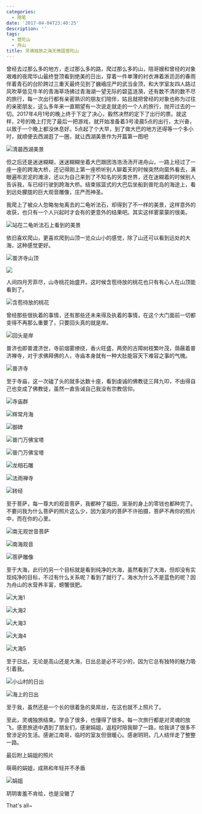 ```yaml
---
categories:
  - 随笔
date: '2017-04-04T23:40:25'
description: ''
tags:
  - 普陀山
  - 舟山
title: 灵魂独旅之海天佛国普陀山
---
```




曾经去过那么多的地方，走过那么多的路，爬过那么多的山，陪哥嫂和曾经的对象艰难的夜爬华山最终登顶看到绝美的日出，穿着一件单薄的衬衣淋着淅沥沥的春雨伴着青石的台阶跨过三重天最终见到了巍峨庄严的武当金顶，和大学室友四人路过风吹草低见牛羊的青海草场拂过青海湖一望无际的碧蓝涟漪，还有数不清的数不尽的旅行，每一次出行都有亲密熟识的朋友们陪伴，姑且就把曾经的对象也称为过往的亲密朋友，这么多年来一直期望有一次说走就走的一个人的旅行，抛开过去的一切。2017年4月1号的晚上终于下定了决心，毅然决然的定下了出行的票。就这样，2号的晚上打完了最后一把游戏，就开始准备着3号凌晨5点的出行，太兴奋，以致于一个晚上都没休息好。5点起了个大早，到了做大巴的地方还得等一个多小时，就顺便去西湖逛了一圈，就让西湖美景作为开篇第一图吧

![清晨西湖美景](https://flowsnow.oss-cn-shanghai.aliyuncs.com/image/tour/putuoshan/IMG_20170403_061410.jpg)

<!--more-->	

但之后还是迷迷糊糊，迷迷糊糊坐着大巴跟团浩浩汤汤开进舟山，一路上经过了一座一座的跨海大桥，还记得刚上第一座桥听别人聊着天的时候突然向窗外看去，满眼遍布淤泥的滩涂，还以为自己来到了不知名的另类世界，还在迷糊着的时候别人告诉我，车已经行驶到跨海大桥。结束摇篮式的大巴后坐船到普陀岛的海途上，看到远处朦胧的巨大观音雕像，庄严而神圣。

我爬上了被众人忽略匆匆离去的二龟听法石，却得到了不一样的美景，这样意外的收获，也只有一个人兴起时才会有的更意外的结果吧。其实这样雾蒙蒙的很美。

![站在二龟听法石上看到的美景](https://flowsnow.oss-cn-shanghai.aliyuncs.com/image/tour/putuoshan/IMG_20170403_144545.jpg)

依旧喜欢爬山，更喜欢爬到山顶一览众山小的感觉，除了山还可以看到远处的大海，这种感觉更好。

![普济寺山顶](https://flowsnow.oss-cn-shanghai.aliyuncs.com/image/tour/putuoshan/IMG_20170403_151217.jpg)

![](https://flowsnow.oss-cn-shanghai.aliyuncs.com/image/tour/putuoshan/IMG_20170403_151807.jpg)

人间四月芳菲尽，山寺桃花始盛开。这时候含苞待放的桃花也只有有心人在山顶能看到了。

![含苞待放的桃花](https://flowsnow.oss-cn-shanghai.aliyuncs.com/image/tour/putuoshan/IMG_20170403_151525.jpg)

曾经那些很执着的事情，还有那些还未来得及执着的事情，在这个大门面前一切都变得不再那么重要了，只要回头真的就是岸。

![回头是岸](https://flowsnow.oss-cn-shanghai.aliyuncs.com/image/tour/putuoshan/IMG_20170403_153839.jpg)

普济也即普渡济世，寺前烟雾缭绕，香火旺盛，两旁的古障树枝繁叶茂，荫蔽着普济禅寺，对于求佛拜佛的人，寺庙本身就有一种大肚能容天下难容之事的气魄。

![普济寺](https://flowsnow.oss-cn-shanghai.aliyuncs.com/image/tour/putuoshan/IMG_20170403_163956.jpg)

至于寺庙，这一次磕了头的就多达数十座，看到虔诚的佛教徒三拜九叩，不由得自己也变成了佛教徒，虽然一直告诫自己我没有宗教信仰。

![寺庙群](https://flowsnow.oss-cn-shanghai.aliyuncs.com/image/tour/putuoshan/IMG_20170403_174749.jpg)

![辉常月海](https://flowsnow.oss-cn-shanghai.aliyuncs.com/image/tour/putuoshan/IMG_20170403_165245.jpg)

![御碑](https://flowsnow.oss-cn-shanghai.aliyuncs.com/image/tour/putuoshan/IMG_20170403_165443.jpg)

![普门万佛宝塔](https://flowsnow.oss-cn-shanghai.aliyuncs.com/image/tour/putuoshan/IMG_20170403_194120.jpg)

![普门万佛宝塔](https://flowsnow.oss-cn-shanghai.aliyuncs.com/image/tour/putuoshan/IMG_20170403_194323.jpg)

![龙相石雕](https://flowsnow.oss-cn-shanghai.aliyuncs.com/image/tour/putuoshan/IMG_20170404_075350.jpg)

![法雨禅寺](https://flowsnow.oss-cn-shanghai.aliyuncs.com/image/tour/putuoshan/IMG_20170404_075807.jpg)

![转经](https://flowsnow.oss-cn-shanghai.aliyuncs.com/image/tour/putuoshan/IMG_20170404_071108.jpg)

至于菩萨，每一尊大的观音菩萨，我都种了福田，渐渐的身上的零钱也都种完了。不要问我为什么菩萨的照片这么少，因为室内的菩萨不许拍摄，菩萨不再你的照片中，而在你的心里。

![南无观世音菩萨](https://flowsnow.oss-cn-shanghai.aliyuncs.com/image/tour/putuoshan/IMG_20170403_165409.jpg)

![南海观音](https://flowsnow.oss-cn-shanghai.aliyuncs.com/image/tour/putuoshan/IMG_20170404_090725.jpg)

![菩萨雕像](https://flowsnow.oss-cn-shanghai.aliyuncs.com/image/tour/putuoshan/IMG_20170404_090439.jpg)

至于大海，此行的另一个目标就是看到纯净的大海，虽然看到了大海，但却没有实现纯净的目标，不过有什么关系呢？看到了就行了。海水为什么不是蓝色的呢？因为舟山的水营养丰富，螃蟹很肥。

![大海1](https://flowsnow.oss-cn-shanghai.aliyuncs.com/image/tour/putuoshan/IMG_20170404_101007.jpg)

![大海2](https://flowsnow.oss-cn-shanghai.aliyuncs.com/image/tour/putuoshan/IMG_20170404_083859.jpg)

![大海3](https://flowsnow.oss-cn-shanghai.aliyuncs.com/image/tour/putuoshan/IMG_20170404_094452.jpg)

![大海4](https://flowsnow.oss-cn-shanghai.aliyuncs.com/image/tour/putuoshan/IMG_20170404_092640.jpg)

![大海5](https://flowsnow.oss-cn-shanghai.aliyuncs.com/image/tour/putuoshan/IMG_20170404_092635.jpg)

至于日出，无论是高山还是大海，日出总是必不可少的，因为它总有独特的魅力吸引着我。

![小山村的日出](https://flowsnow.oss-cn-shanghai.aliyuncs.com/image/tour/putuoshan/IMG_20170404_055028.jpg)

![海上的日出](https://flowsnow.oss-cn-shanghai.aliyuncs.com/image/tour/putuoshan/IMG_20170404_060149.jpg)

至于我，虽然还是一个长的很着急的臭屌丝，在这也就不上照片了。

至此，灵魂独旅结束。学会了很多，也懂得了很多。每一次旅行都是对灵魂的放飞，感恩旅途中遇到了朋友们，感谢娟姐，返程时陪我聊了一路，给我讲了很多不曾涉足的生活。感谢江南哥，临时的室友但很暖心。感谢玥玥，几人结伴走了整整一路。

最后附上娟姐的照片

萌萌的娟姐，成熟和年轻并不矛盾

![娟姐](https://flowsnow.oss-cn-shanghai.aliyuncs.com/image/tour/putuoshan/IMG_20170405141031.jpg)

玥玥害羞不肯给，也是没辙了

​That's all~



​	